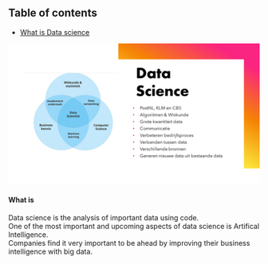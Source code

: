 ## Table of contents
* [What is Data science](#what-is)

![Data Science](data-science.png)
#### What is
Data science is the analysis of important data using code.\
One of the most important and upcoming aspects of data science is Artifical Intelligence.\
Companies find it very important to be ahead by improving their business intelligence with big data.
